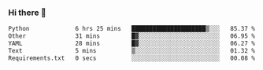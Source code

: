 ### Hi there 👋

<!--START_SECTION:waka-->

```txt
Python             6 hrs 25 mins   █████████████████████▒░░░   85.37 %
Other              31 mins         █▓░░░░░░░░░░░░░░░░░░░░░░░   06.95 %
YAML               28 mins         █▓░░░░░░░░░░░░░░░░░░░░░░░   06.27 %
Text               5 mins          ▒░░░░░░░░░░░░░░░░░░░░░░░░   01.32 %
Requirements.txt   0 secs          ░░░░░░░░░░░░░░░░░░░░░░░░░   00.08 %
```

<!--END_SECTION:waka-->

<!--
**Jonas-VanHaeken/Jonas-VanHaeken** is a ✨ _special_ ✨ repository because its `README.md` (this file) appears on your GitHub profile.

Here are some ideas to get you started:

- 🔭 I’m currently working on ...
- 🌱 I’m currently learning ...
- 👯 I’m looking to collaborate on ...
- 🤔 I’m looking for help with ...
- 💬 Ask me about ...
- 📫 How to reach me: ...
- 😄 Pronouns: ...
- ⚡ Fun fact: ...
-->
